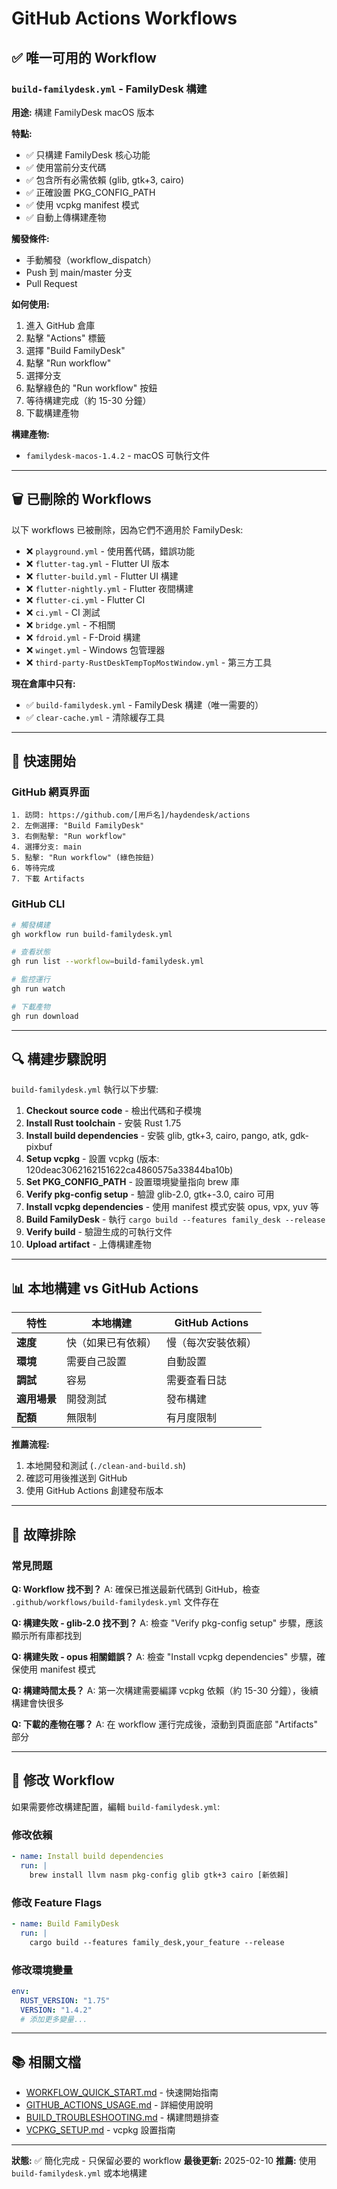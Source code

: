 # GitHub Actions Workflows

## ✅ 唯一可用的 Workflow

### `build-familydesk.yml` - FamilyDesk 構建

**用途:** 構建 FamilyDesk macOS 版本

**特點:**
- ✅ 只構建 FamilyDesk 核心功能
- ✅ 使用當前分支代碼
- ✅ 包含所有必需依賴 (glib, gtk+3, cairo)
- ✅ 正確設置 PKG_CONFIG_PATH
- ✅ 使用 vcpkg manifest 模式
- ✅ 自動上傳構建產物

**觸發條件:**
- 手動觸發（workflow_dispatch）
- Push 到 main/master 分支
- Pull Request

**如何使用:**
1. 進入 GitHub 倉庫
2. 點擊 "Actions" 標籤
3. 選擇 "Build FamilyDesk"
4. 點擊 "Run workflow"
5. 選擇分支
6. 點擊綠色的 "Run workflow" 按鈕
7. 等待構建完成（約 15-30 分鐘）
8. 下載構建產物

**構建產物:**
- `familydesk-macos-1.4.2` - macOS 可執行文件

---

## 🗑️ 已刪除的 Workflows

以下 workflows 已被刪除，因為它們不適用於 FamilyDesk:

- ❌ `playground.yml` - 使用舊代碼，錯誤功能
- ❌ `flutter-tag.yml` - Flutter UI 版本
- ❌ `flutter-build.yml` - Flutter UI 構建
- ❌ `flutter-nightly.yml` - Flutter 夜間構建
- ❌ `flutter-ci.yml` - Flutter CI
- ❌ `ci.yml` - CI 測試
- ❌ `bridge.yml` - 不相關
- ❌ `fdroid.yml` - F-Droid 構建
- ❌ `winget.yml` - Windows 包管理器
- ❌ `third-party-RustDeskTempTopMostWindow.yml` - 第三方工具

**現在倉庫中只有:**
- ✅ `build-familydesk.yml` - FamilyDesk 構建（唯一需要的）
- ✅ `clear-cache.yml` - 清除緩存工具

---

## 🚀 快速開始

### GitHub 網頁界面

```
1. 訪問: https://github.com/[用戶名]/haydendesk/actions
2. 左側選擇: "Build FamilyDesk"
3. 右側點擊: "Run workflow"
4. 選擇分支: main
5. 點擊: "Run workflow" (綠色按鈕)
6. 等待完成
7. 下載 Artifacts
```

### GitHub CLI

```bash
# 觸發構建
gh workflow run build-familydesk.yml

# 查看狀態
gh run list --workflow=build-familydesk.yml

# 監控運行
gh run watch

# 下載產物
gh run download
```

---

## 🔍 構建步驟說明

`build-familydesk.yml` 執行以下步驟:

1. **Checkout source code** - 檢出代碼和子模塊
2. **Install Rust toolchain** - 安裝 Rust 1.75
3. **Install build dependencies** - 安裝 glib, gtk+3, cairo, pango, atk, gdk-pixbuf
4. **Setup vcpkg** - 設置 vcpkg (版本: 120deac3062162151622ca4860575a33844ba10b)
5. **Set PKG_CONFIG_PATH** - 設置環境變量指向 brew 庫
6. **Verify pkg-config setup** - 驗證 glib-2.0, gtk+-3.0, cairo 可用
7. **Install vcpkg dependencies** - 使用 manifest 模式安裝 opus, vpx, yuv 等
8. **Build FamilyDesk** - 執行 `cargo build --features family_desk --release`
9. **Verify build** - 驗證生成的可執行文件
10. **Upload artifact** - 上傳構建產物

---

## 📊 本地構建 vs GitHub Actions

| 特性 | 本地構建 | GitHub Actions |
|------|---------|---------------|
| **速度** | 快（如果已有依賴） | 慢（每次安裝依賴） |
| **環境** | 需要自己設置 | 自動設置 |
| **調試** | 容易 | 需要查看日誌 |
| **適用場景** | 開發測試 | 發布構建 |
| **配額** | 無限制 | 有月度限制 |

**推薦流程:**
1. 本地開發和測試 (`./clean-and-build.sh`)
2. 確認可用後推送到 GitHub
3. 使用 GitHub Actions 創建發布版本

---

## 🔧 故障排除

### 常見問題

**Q: Workflow 找不到？**
A: 確保已推送最新代碼到 GitHub，檢查 `.github/workflows/build-familydesk.yml` 文件存在

**Q: 構建失敗 - glib-2.0 找不到？**
A: 檢查 "Verify pkg-config setup" 步驟，應該顯示所有庫都找到

**Q: 構建失敗 - opus 相關錯誤？**
A: 檢查 "Install vcpkg dependencies" 步驟，確保使用 manifest 模式

**Q: 構建時間太長？**
A: 第一次構建需要編譯 vcpkg 依賴（約 15-30 分鐘），後續構建會快很多

**Q: 下載的產物在哪？**
A: 在 workflow 運行完成後，滾動到頁面底部 "Artifacts" 部分

---

## 📝 修改 Workflow

如果需要修改構建配置，編輯 `build-familydesk.yml`:

### 修改依賴
```yaml
- name: Install build dependencies
  run: |
    brew install llvm nasm pkg-config glib gtk+3 cairo [新依賴]
```

### 修改 Feature Flags
```yaml
- name: Build FamilyDesk
  run: |
    cargo build --features family_desk,your_feature --release
```

### 修改環境變量
```yaml
env:
  RUST_VERSION: "1.75"
  VERSION: "1.4.2"
  # 添加更多變量...
```

---

## 📚 相關文檔

- [WORKFLOW_QUICK_START.md](../../WORKFLOW_QUICK_START.md) - 快速開始指南
- [GITHUB_ACTIONS_USAGE.md](../../GITHUB_ACTIONS_USAGE.md) - 詳細使用說明
- [BUILD_TROUBLESHOOTING.md](../../BUILD_TROUBLESHOOTING.md) - 構建問題排查
- [VCPKG_SETUP.md](../../VCPKG_SETUP.md) - vcpkg 設置指南

---

**狀態:** ✅ 簡化完成 - 只保留必要的 workflow
**最後更新:** 2025-02-10
**推薦:** 使用 `build-familydesk.yml` 或本地構建
